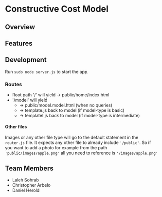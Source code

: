 # Constructive Cost Model

## Overview

## Features

## Development
Run ```sudo node server.js``` to start the app.

### Routes
* Root path '/' will yield -> public/home/index.html
* '/model' will yield 
  * -> public/model.model.html (when no queries)
  * -> template.js back to model (if model-type is basic)
  * -> templateI.js back to model (if model-type is intermediate)

#### Other files

Images or any other file type will go to the default statement in the ```router.js``` file. It expects any other file to already include ```'/public'```. So if you want to add a photo for example from the path ```'public/images/apple.png'``` all you need to reference is ```'/images/apple.png'```

## Team Members
* Laleh Sohrab
* Christopher Arbelo
* Daniel Herold 
